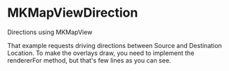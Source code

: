 # MKMapViewDirection

Directions using MKMapView

That example requests driving directions between Source and Destination Location.  To make the overlays draw, you need to implement the rendererFor method, but that's few lines as you can see.
